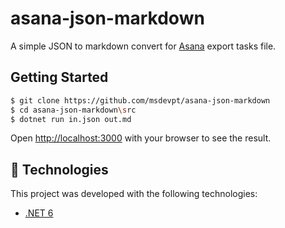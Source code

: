 # asana-json-markdown
A simple JSON to markdown convert for [Asana](https://github.com/Asana) export tasks file.

## Getting Started

```bash
$ git clone https://github.com/msdevpt/asana-json-markdown
$ cd asana-json-markdown\src
$ dotnet run in.json out.md
```

Open [http://localhost:3000](http://localhost:3000) with your browser to see the result.


## :rocket: Technologies

This project was developed with the following technologies:

- [.NET 6](https://dotnet.microsoft.com/)
